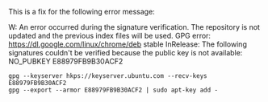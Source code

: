 This is a fix for the following error message:

W: An error occurred during the signature verification. The repository is not updated and the previous index files will be used. GPG error: https://dl.google.com/linux/chrome/deb stable InRelease: The following signatures couldn't be verified because the public key is not available: NO_PUBKEY E88979FB9B30ACF2


```
gpg --keyserver hkps://keyserver.ubuntu.com --recv-keys E88979FB9B30ACF2
gpg --export --armor E88979FB9B30ACF2 | sudo apt-key add -
```